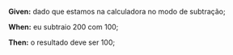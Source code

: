 **Given:** dado que estamos na calculadora no modo de subtração;

**When:** eu subtraio 200 com 100;

**Then:** o resultado deve ser 100;